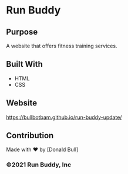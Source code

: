 # Run Buddy

## Purpose
A website that offers fitness training services.

## Built With
* HTML
* CSS

## Website
https://bullbotbam.github.io/run-buddy-update/

## Contribution
Made with ❤️ by [Donald Bull]
### ©️2021 Run Buddy, Inc 
